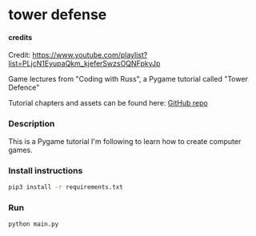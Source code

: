 # tower defense

#### credits

Credit: <https://www.youtube.com/playlist?list=PLjcN1EyupaQkm_kjeferSwzsOQNFpkyJp>

Game lectures from "Coding with Russ", a Pygame tutorial called "Tower Defence"

Tutorial chapters and assets can be found here: [GitHub repo](https://github.com/russs123/tower_defence_tut)


### Description

This is a Pygame tutorial I'm following to learn how to create computer games.


### Install instructions

```bash
pip3 install -r requirements.txt
```

### Run
```bash
python main.py
```